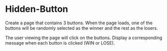 # Hidden-Button
Create a page that contains 3 buttons. When the page loads, one of the buttons will be randomly selected as the winner and the rest as the losers.

The user viewing the page will click on the buttons. Display a corresponding message when each button is clicked (WIN or LOSE).
